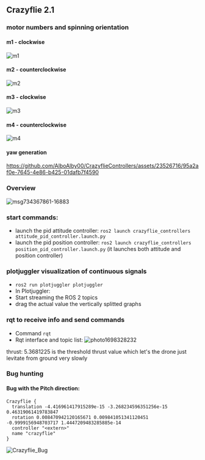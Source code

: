 



## Crazyflie 2.1

### motor numbers and spinning orientation

#### m1 - clockwise
![m1](https://github.com/AlboAlby00/CrazyflieControllers/assets/23526716/6d818960-ba34-4e41-8b84-6226d07ec23c)


#### m2 - counterclockwise
![m2](https://github.com/AlboAlby00/CrazyflieControllers/assets/23526716/22949faf-5311-4327-bd66-b3dcd1d5c061)

#### m3 - clockwise
![m3](https://github.com/AlboAlby00/CrazyflieControllers/assets/23526716/5395d51b-9080-424e-8d01-99bd3c10c1c2)

#### m4 - counterclockwise
![m4](https://github.com/AlboAlby00/CrazyflieControllers/assets/23526716/0b32600a-bad9-4c78-91b8-0753a321e449)



#### yaw generation

https://github.com/AlboAlby00/CrazyflieControllers/assets/23526716/95a2af0e-7645-4e86-b425-01dafb7f4590

### Overview
![msg734367861-16883](https://github.com/AlboAlby00/CrazyflieControllers/assets/23526716/53508fcd-6208-40b6-823a-055a93c55f19)



### start commands:
- launch the pid attitude controller:  `ros2 launch crazyflie_controllers attitude_pid_controller.launch.py`
- launch the pid position controller:  `ros2 launch crazyflie_controllers position_pid_controller.launch.py` (it launches both attitude and position controller)


### plotjuggler visualization of continuous signals
- `ros2 run plotjuggler plotjuggler`
- In Plotjuggler:
- Start streaming the ROS 2 topics
- drag the actual value the vertically splitted graphs

### rqt to receive info and send commands
- Command `rqt`
- Rqt interface and topic list:
![photo1698328232](https://github.com/AlboAlby00/CrazyflieControllers/assets/23526716/7bb07329-8aa6-478b-b2d9-063774010c98)

thrust: 5.3681225 is the threshold thrust value which let's the drone just levitate from ground very slowly


### Bug hunting

#### Bug with the Pitch direction:

```
Crazyflie {
  translation -4.416961417915289e-15 -3.268234596351256e-15 0.46319061419783847
  rotation 0.008470942120165671 0.009841051341120451 -0.9999156948703717 1.4447209483285885e-14
  controller "<extern>"
  name "crazyflie"
}
```
![Crazyflie_Bug](https://github.com/AlboAlby00/CrazyflieControllers/assets/23526716/45f4fe91-cbef-43f8-8ff5-9cba6c02bbb4)
